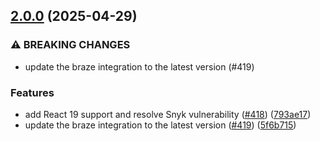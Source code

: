 ## [2.0.0](https://github.com/rudderlabs/rudder-sdk-react-native/compare/rudder-integration-braze-react-native@1.3.0...rudder-integration-braze-react-native@2.0.0) (2025-04-29)


### ⚠ BREAKING CHANGES

* update the braze integration to the latest version (#419)

### Features

* add React 19 support and resolve Snyk vulnerability ([#418](https://github.com/rudderlabs/rudder-sdk-react-native/issues/418)) ([793ae17](https://github.com/rudderlabs/rudder-sdk-react-native/commit/793ae17076d8f69404877eec07fea1b49c3ce304))
* update the braze integration to the latest version ([#419](https://github.com/rudderlabs/rudder-sdk-react-native/issues/419)) ([5f6b715](https://github.com/rudderlabs/rudder-sdk-react-native/commit/5f6b715150f86b513282297584a70841ea6c7377))

